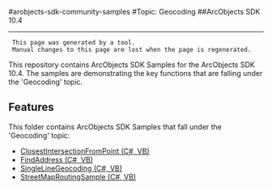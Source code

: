 #arobjects-sdk-community-samples 
#Topic: Geocoding
##ArcObjects SDK 10.4  

----------
     This page was generated by a tool.
     Manual changes to this page are lost when the page is regenerated.

This repository contains ArcObjects SDK Samples for the ArcObjects SDK 10.4.  The samples are demonstrating the key functions that are falling under the 'Geocoding' topic.  


## Features

This folder contains ArcObjects SDK Samples that fall under the 'Geocoding' topic:

* [ClosestIntersectionFromPoint (C#, VB)](../../../../tree/master/Net/Geocoding//ClosestIntersectionFromPoint)  
* [FindAddress (C#, VB)](../../../../tree/master/Net/Geocoding//FindAddress)  
* [SingleLineGeocoding (C#, VB)](../../../../tree/master/Net/Geocoding//SingleLineGeocoding)  
* [StreetMapRoutingSample (C#, VB)](../../../../tree/master/Net/Geocoding//StreetMapRoutingSample)  


